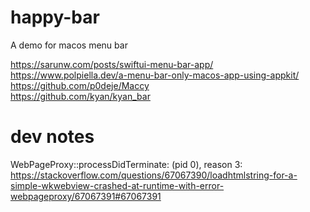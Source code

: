 # happy-bar

A demo for macos menu bar  



https://sarunw.com/posts/swiftui-menu-bar-app/  
https://www.polpiella.dev/a-menu-bar-only-macos-app-using-appkit/  
https://github.com/p0deje/Maccy  
https://github.com/kyan/kyan_bar  


# dev notes
WebPageProxy::processDidTerminate: (pid 0), reason 3:  
https://stackoverflow.com/questions/67067390/loadhtmlstring-for-a-simple-wkwebview-crashed-at-runtime-with-error-webpageproxy/67067391#67067391  



